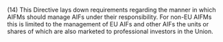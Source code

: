 (14) This Directive lays down requirements regarding the manner in which AIFMs should manage AIFs under their responsibility. For non-EU AIFMs this is limited to the management of EU AIFs and other AIFs the units or shares of which are also marketed to professional investors in the Union.